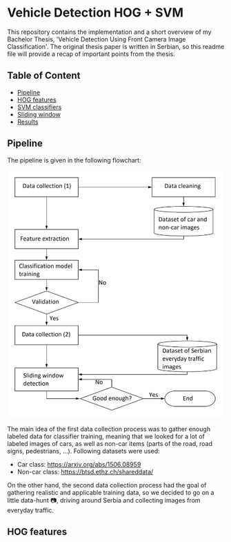 # Vehicle Detection HOG + SVM

This repository contains the implementation and a short overview of my Bachelor Thesis, 'Vehicle Detection Using Front Camera Image Classification'. The original thesis paper is written in Serbian, so this readme file will provide a recap of important points from the thesis. 

## Table of Content
* [Pipeline](#pipeline)
* [HOG features](#hog) 
* [SVM classifiers](#svm)
* [Sliding window](#sliding_window)
* [Results](#results)

## Pipeline

The pipeline is given in the following flowchart:

<p align="center">
<img src="images/flowcharts/pipeline.png" width="600"/>
</p>

 The main idea of the first data collection process was to gather enough labeled data for classifier training, meaning that we looked for a lot of labeled images of cars, as well as non-car items (parts of the road, road signs, pedestrians, ...). Following datasets were used:
* Car class: https://arxiv.org/abs/1506.08959
* Non-car class: https://btsd.ethz.ch/shareddata/

On the other hand, the second data collection process had the goal of gathering realistic and applicable training data, so we decided to go on a little data-hunt :camera:, driving around Serbia and collecting images from everyday traffic. 

## HOG features

